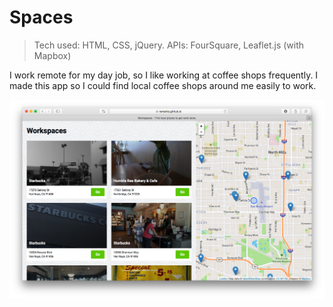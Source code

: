 # Spaces
> Tech used: HTML, CSS, jQuery. APIs: FourSquare, Leaflet.js (with Mapbox)

I work remote for my day job, so I like working at coffee shops frequently. I made this app so I could find local coffee shops around me easily to work.

![Spaces](img/app.png)
